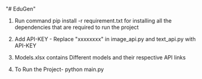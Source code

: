 "# EduGen" 

1. Run command pip install -r requirement.txt 
    for installing all the dependencies that are required to run the project
2. Add API-KEY - Replace "xxxxxxxx" in image_api.py and text_api.py with API-KEY

3. Models.xlsx contains Different models and their respective API links 

4. To Run the Project- python main.py 
